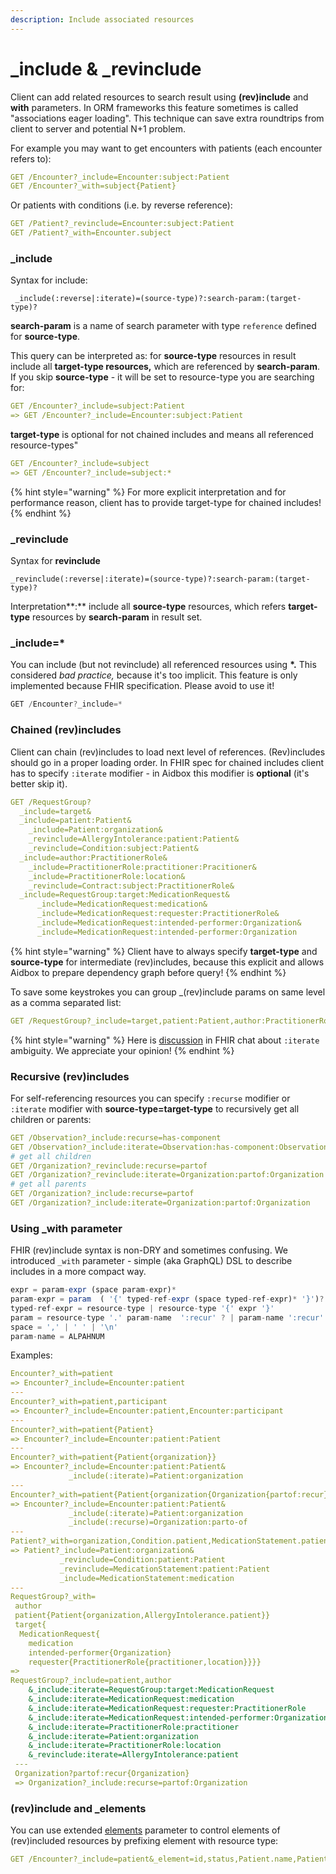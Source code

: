 ```yaml
---
description: Include associated resources
---
```


# \_include & \_revinclude

Client can add related resources to search result using **\(rev\)include**  and **with** parameters.  In ORM frameworks this feature sometimes is called "associations eager loading". This technique can save extra roundtrips from client to server and potential N+1 problem.

For example you may want to get encounters with patients \(each encounter refers to\):

```yaml
GET /Encounter?_include=Encounter:subject:Patient
GET /Encounter?_with=subject{Patient}
```

Or patients with conditions \(i.e. by reverse reference\):

```yaml
GET /Patient?_revinclude=Encounter:subject:Patient
GET /Patient?_with=Encounter.subject
```

### \_include

Syntax for include:

```text
 _include(:reverse|:iterate)=(source-type)?:search-param:(target-type)?
```

**search-param** is a name of search parameter  with type `reference` defined for **source-type**.

This query can be interpreted as: for **source-type** resources in result include all **target-type resources,** which are referenced by **search-param**. If you skip **source-type** - it will be set to resource-type you are searching for:

```yaml
GET /Encounter?_include=subject:Patient 
=> GET /Encounter?_include=Encounter:subject:Patient
```

**target-type** is optional for not chained includes and means all referenced resource-types"

```yaml
GET /Encounter?_include=subject 
=> GET /Encounter?_include=subject:*
```

{% hint style="warning" %}
For more explicit interpretation and for performance reason, client has to provide target-type for chained includes!
{% endhint %}

### **\_revinclude**

Syntax for **revinclude**

```text
_revinclude(:reverse|:iterate)=(source-type)?:search-param:(target-type)?
```

Interpretation**:**  include all **source-type** resources, which refers **target-type** resources by **search-param** in result set.

### **\_include=\***

You can include \(but not revinclude\) all referenced resources using **\*.** This considered _bad practice,_ because it's too implicit. This feature is only implemented because FHIR specification. Please avoid to use it! 

```javascript
GET /Encounter?_include=*
```

### Chained \(rev\)includes

Client can chain \(rev\)includes to load next level of references.  \(Rev\)includes should go in a proper loading order. In FHIR spec for chained includes client has to specify `:iterate` modifier - in Aidbox this modifier is  **optional** \(it's better skip it\).

```yaml
GET /RequestGroup?
  _include=target&
  _include=patient:Patient&
    _include=Patient:organization&
    _revinclude=AllergyIntolerance:patient:Patient&
    _revinclude=Condition:subject:Patient&
  _include=author:PractitionerRole&
    _include=PractitionerRole:practitioner:Pracitioner&
    _include=PractitionerRole:location&
    _revinclude=Contract:subject:PractitionerRole&
  _include=RequestGroup:target:MedicationRequest&
      _include=MedicationRequest:medication&
      _include=MedicationRequest:requester:PractitionerRole&
      _include=MedicationRequest:intended-performer:Organization&
      _include=MedicationRequest:intended-performer:Organization
```

{% hint style="warning" %}
Client have to always specify **target-type** and **source-type** for intermediate \(rev\)includes, because this explicit and allows Aidbox to prepare dependency graph before query!
{% endhint %}

To save some keystrokes you can group \_\(rev\)include params on same level as a comma separated list:

```yaml
GET /RequestGroup?_include=target,patient:Patient,author:PractitionerRole
```

{% hint style="warning" %}
Here is [discussion](https://chat.fhir.org/#narrow/stream/179166-implementers/topic/About.20_include.3Aiterate) in FHIR chat about `:iterate` ambiguity. We appreciate your opinion!
{% endhint %}

### Recursive \(rev\)includes

For self-referencing resources you can specify `:recurse` modifier or `:iterate` modifier with **source-type=target-type** to recursively get all children or parents:

```yaml
GET /Observation?_include:recurse=has-component
GET /Observation?_include:iterate=Observation:has-component:Observation
# get all children
GET /Organization?_revinclude:recurse=partof
GET /Organization?_revinclude:iterate=Organization:partof:Organization
# get all parents
GET /Organization?_include:recurse=partof
GET /Organization?_include:iterate=Organization:partof:Organization
```

### Using \_with parameter

FHIR \(rev\)include syntax is non-DRY and sometimes confusing. We introduced `_with` parameter - simple \(aka GraphQL\) DSL to describe includes in a more compact way.

```javascript
expr = param-expr (space param-expr)*
param-expr = param  ( '{' typed-ref-expr (space typed-ref-expr)* '}')?
typed-ref-expr = resource-type | resource-type '{' expr '}'
param = resource-type '.' param-name  ':recur' ? | param-name ':recur' ?
space = ',' | ' ' | '\n'
param-name = ALPAHNUM
```

Examples:

```yaml
Encounter?_with=patient
=> Encounter?_include=Encounter:patient
---
Encounter?_with=patient,participant
=> Encounter?_include=Encounter:patient,Encounter:participant
---
Encounter?_with=patient{Patient}
=> Encounter?_include=Encounter:patient:Patient
---
Encounter?_with=patient{Patient{organization}}
=> Encounter?_include=Encounter:patient:Patient&
             _include(:iterate)=Patient:organization
---            
Encounter?_with=patient{Patient{organization{Organization{partof:recur}}
=> Encounter?_include=Encounter:patient:Patient&
             _include(:iterate)=Patient:organization
             _include(:recurse)=Organization:parto-of           
---             
Patient?_with=organization,Condition.patient,MedicationStatement.patient{medication}
=> Patient?_include=Patient:organization&
           _revinclude=Condition:patient:Patient
           _revinclude=MedicationStatement:patient:Patient
           _include=MedicationStatement:medication
---             
RequestGroup?_with=
 author
 patient{Patient{organization,AllergyIntolerance.patient}}
 target{
  MedicationRequest{
    medication
    intended-performer{Organization}
    requester{PractitionerRole{practitioner,location}}}}
=>
RequestGroup?_include=patient,author
    &_include:iterate=RequestGroup:target:MedicationRequest
    &_include:iterate=MedicationRequest:medication
    &_include:iterate=MedicationRequest:requester:PractitionerRole
    &_include:iterate=MedicationRequest:intended-performer:Organization
    &_include:iterate=PractitionerRole:practitioner
    &_include:iterate=Patient:organization
    &_include:iterate=PractitionerRole:location
    &_revinclude:iterate=AllergyIntolerance:patient
 ---
 Organization?partof:recur{Organization}
 => Organization?_include:recurse=partof:Organization
```

### \(rev\)include and \_elements

You can use extended [elements](_elements.md#elements-and-rev-includes) parameter to control elements of \(rev\)included resources by prefixing element with resource type:

```yaml
GET /Encounter?_include=patient&_element=id,status,Patient.name,Patient.birthDate
```

